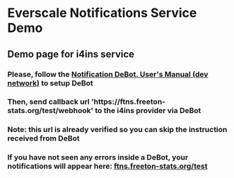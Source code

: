 # Everscale Notifications Service Demo

<h2>Demo page for i4ins service</h2>
<h3>Please, follow the <a href="https://tonlabs.notion.site/Notification-DeBot-User-s-Manual-cbd9f3e1aab74c83850a91335894a2c8" target="__blank">Notification DeBot. User's Manual (dev network)</a> to setup DeBot</h3>
<h3>Then, send callback url 'https://ftns.freeton-stats.org/test/webhook' to the i4ins provider via DeBot</h3>
<h3>Note: this url is already verified so you can skip the instruction received from DeBot</h3>
<h3>If you have not seen any errors inside a DeBot, your notifications will appear here: <a href="https://ftns.freeton-stats.org/test" target="__blank">ftns.freeton-stats.org/test</a></h3>
